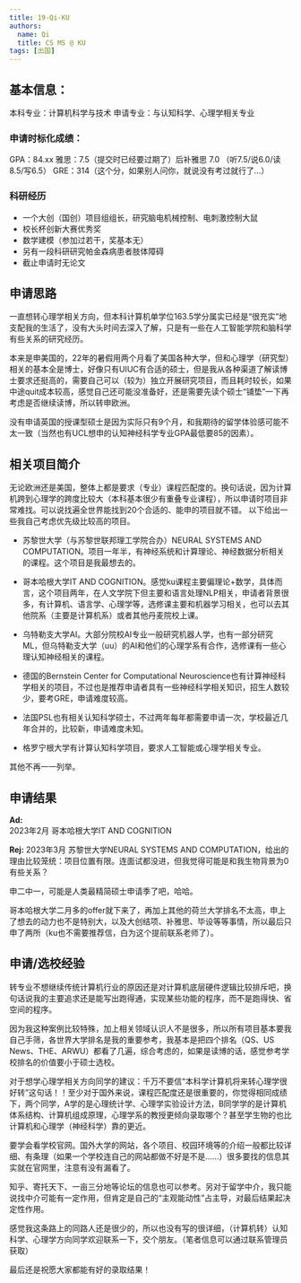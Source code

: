 ```yaml
---
title: 19-Qi-KU
authors:
  name: Qi
  title: CS MS @ KU
tags: [出国]
---
```


## 基本信息：
本科专业：计算机科学与技术
申请专业：与认知科学、心理学相关专业

### 申请时标化成绩：
GPA：84.xx
雅思：7.5（提交时已经要过期了）后补雅思 7.0 （听7.5/说6.0/读8.5/写6.5）
GRE：314（这个分，如果别人问你，就说没有考过就行了...）

### 科研经历
- 一个大创（国创）项目组组长，研究脑电机械控制、电刺激控制大鼠
- 校长杯创新大赛优秀奖
- 数学建模（参加过若干，奖基本无）
- 另有一段科研研究帕金森病患者肢体障碍
- 截止申请时无论文

## 申请思路
一直想转心理学相关方向，但本科计算机单学位163.5学分属实已经是“很充实”地支配我的生活了，没有大头时间去深入了解，只是有一些在人工智能学院和脑科学有些关系的研究经历。

本来是申美国的，22年的暑假用两个月看了美国各种大学，但和心理学（研究型）相关的基本全是博士，好像只有UIUC有合适的硕士，但是我从各种渠道了解读博士要求还挺高的，需要自己可以（较为）独立开展研究项目，而且耗时较长，如果中途quit成本较高，感觉自己还可能没准备好，还是需要先读个硕士“铺垫”一下再考虑是否继续读博，所以转申欧洲。

没有申请英国的授课型硕士是因为实际只有9个月，和我期待的留学体验感可能不太一致（当然也有UCL想申的认知神经科学专业GPA最低要85的因素）。

## 相关项目简介
无论欧洲还是美国，整体上都是要求（专业）课程匹配度的。换句话说，因为计算机跨到心理学的跨度比较大（本科基本很少有重叠专业课程），所以申请时项目非常难找。可以说找遍全世界能找到20个合适的、能申的项目就不错。
以下给出一些我自己考虑优先级比较高的项目。

- 苏黎世大学（与苏黎世联邦理工学院合办）NEURAL SYSTEMS AND COMPUTATION。项目一年半，有神经系统和计算理论、神经数据分析相关的课程。这个项目是我最想去的。

- 哥本哈根大学IT AND COGNITION。感觉ku课程主要偏理论+数学，具体而言，这个项目两年，在人文学院下但主要和语言处理NLP相关，申请者背景很多，有计算机、语言学、心理学等，选修课主要和机器学习相关，也可以去其他院系（主要是计算机系）或者其他丹麦院校上课。

- 乌特勒支大学AI。大部分院校AI专业一般研究机器人学，也有一部分研究ML，但乌特勒支大学（uu）的AI和他们的心理学系有合作，选修课有一些心理认知神经相关的课程。

- 德国的Bernstein Center for Computational Neuroscience也有计算神经科学相关的项目，不过也是推荐申请者具有一些神经科学相关知识，招生人数较少，要考GRE，申请难度较高。

- 法国PSL也有相关认知科学硕士，不过两年每年都需要申请一次，学校最近几年合并的，比较新，申请难度未知。

- 格罗宁根大学有计算认知科学项目，要求人工智能或心理学相关专业。

其他不再一一列举。


## 申请结果

**Ad:**   
2023年2月 哥本哈根大学IT AND COGNITION

**Rej:**
2023年3月 苏黎世大学NEURAL SYSTEMS AND COMPUTATION，给出的理由比较笼统：项目位置有限。连面试都没进，但我觉得可能是和我生物背景为0有些关系？

申二中一，可能是人类最精简硕士申请季了吧，哈哈。

哥本哈根大学二月多的offer就下来了，再加上其他的荷兰大学排名不太高，申上了想去的动力也不是特别大，以及大创结项、补雅思、毕设等等事情，所以最后只申了两所（ku也不需要推荐信，白为这个提前联系老师了）。

## 申请/选校经验

转专业不想继续传统计算机行业的原因还是对计算机底层硬件逻辑比较排斥吧，换句话说我的主要追求还是能写出跑得通，实现某些功能的程序，而不是跑得快、省空间的程序。

因为我这种案例比较特殊，加上相关领域认识人不是很多，所以所有项目基本要我自己手筛，各世界大学排名是我的重要参考，我基本是把四个排名（QS、US News、THE、ARWU）都看了几遍，综合考虑的，如果是读博的话，感觉参考学校排名的价值要小于硕士选校。

对于想学心理学相关方向同学的建议：千万不要信“本科学计算机将来转心理学很好转”这句话！！至少对于国外来说，课程匹配度还是很重要的，你觉得相同成绩下，两个同学，A学的是心理统计学、心理学实验设计方法，B同学学的是计算机体系结构、计算机组成原理，心理学系的教授更倾向录取哪个？甚至学生物的也比计算机和心理学（神经科学）靠的更近。

要学会看学校官网。国外大学的网站，各个项目、校园环境等的介绍一般都比较详细、有条理（如果一个学校连自己的网站都做不好是不是......）很多要找的信息其实就在官网里，注意有没有漏看了。

知乎、寄托天下、一亩三分地等论坛的信息也可以参考。另对于留学中介，我只能说找中介可能有一定作用，但肯定是自己的“主观能动性”占主导，对最后结果起决定性作用。

感觉我这条路上的同路人还是很少的，所以也没有写的很详细，（计算机转）认知科学、心理学方向同学欢迎联系一下，交个朋友。（笔者信息可以通过联系管理员获取）

最后还是祝愿大家都能有好的录取结果！

